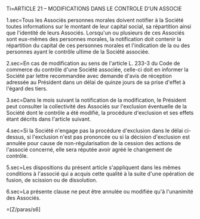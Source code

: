 Ti=ARTICLE 21 – MODIFICATIONS DANS LE CONTROLE D'UN ASSOCIE

1.sec=Tous les Associés personnes morales doivent notifier à la Société toutes informations sur le montant de leur capital social, sa répartition ainsi que l'identité de leurs Associés. Lorsqu'un ou plusieurs de ces Associés sont eux-mêmes des personnes morales, la notification doit contenir la répartition du capital de ces personnes morales et l'indication de la ou des personnes ayant le contrôle ultime de la Société associée.

2.sec=En cas de modification au sens de l'article L. 233-3 du Code de commerce du contrôle d'une Société associée, celle-ci doit en informer la Société par lettre recommandée avec demande d'avis de réception adressée au Président dans un délai de quinze jours de sa prise d'effet à l'égard des tiers.

3.sec=Dans le mois suivant la notification de la modification, le Président peut consulter la collectivité des Associés sur l'exclusion éventuelle de la Société dont le contrôle a été modifié, la procédure d'exclusion et ses effets étant décrits dans l'article suivant.

4.sec=Si la Société n'engage pas la procédure d'exclusion dans le délai ci-dessus, si l'exclusion n'est pas prononcée ou si la décision d'exclusion est annulée pour cause de non-régularisation de la cession des actions de l'associé concerné, elle sera réputée avoir agréé le changement de contrôle.

5.sec=Les dispositions du présent article s'appliquent dans les mêmes conditions à l'associé qui a acquis cette qualité à la suite d'une opération de fusion, de scission ou de dissolution.

6.sec=La présente clause ne peut être annulée ou modifiée qu'à l'unanimité des Associés.

=[Z/paras/s6]